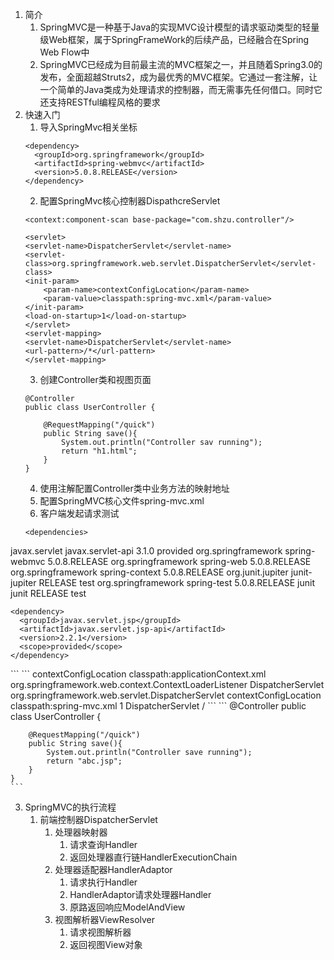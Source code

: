 1. 简介
    1. SpringMVC是一种基于Java的实现MVC设计模型的请求驱动类型的轻量级Web框架，属于SpringFrameWork的后续产品，已经融合在Spring Web Flow中
    2. SpringMVC已经成为目前最主流的MVC框架之一，并且随着Spring3.0的发布，全面超越Struts2，成为最优秀的MVC框架。它通过一套注解，让一个简单的Java类成为处理请求的控制器，而无需事先任何借口。同时它还支持RESTful编程风格的要求
2. 快速入门
    1. 导入SpringMvc相关坐标
    ```
    <dependency>
      <groupId>org.springframework</groupId>
      <artifactId>spring-webmvc</artifactId>
      <version>5.0.8.RELEASE</version>
    </dependency>
    ```
    2. 配置SpringMvc核心控制器DispathcreServlet
    ```
    <context:component-scan base-package="com.shzu.controller"/>
    ```
    ```
    <servlet>
    <servlet-name>DispatcherServlet</servlet-name>
    <servlet-class>org.springframework.web.servlet.DispatcherServlet</servlet-class>
    <init-param>
        <param-name>contextConfigLocation</param-name>
        <param-value>classpath:spring-mvc.xml</param-value>
    </init-param>
    <load-on-startup>1</load-on-startup>
    </servlet>
    <servlet-mapping>
    <servlet-name>DispatcherServlet</servlet-name>
    <url-pattern>/*</url-pattern>
    </servlet-mapping>
    ```
    3. 创建Controller类和视图页面
    ```
    @Controller
    public class UserController {

        @RequestMapping("/quick")
        public String save(){
            System.out.println("Controller sav running");
            return "h1.html";
        }
    }
    ```
    4. 使用注解配置Controller类中业务方法的映射地址
    5. 配置SpringMVC核心文件spring-mvc.xml
    6. 客户端发起请求测试
    ```
    <dependencies>
  <dependency>
    <groupId>javax.servlet</groupId>
    <artifactId>javax.servlet-api</artifactId>
    <version>3.1.0</version>
    <scope>provided</scope>
  </dependency>
    <dependency>
      <groupId>org.springframework</groupId>
      <artifactId>spring-webmvc</artifactId>
      <version>5.0.8.RELEASE</version>
    </dependency>
    <dependency>
      <groupId>org.springframework</groupId>
      <artifactId>spring-web</artifactId>
      <version>5.0.8.RELEASE</version>
    </dependency>
    <dependency>
      <groupId>org.springframework</groupId>
      <artifactId>spring-context</artifactId>
      <version>5.0.8.RELEASE</version>
    </dependency>
    <dependency>
      <groupId>org.junit.jupiter</groupId>
      <artifactId>junit-jupiter</artifactId>
      <version>RELEASE</version>
      <scope>test</scope>
    </dependency>
    <dependency>
      <groupId>org.springframework</groupId>
      <artifactId>spring-test</artifactId>
      <version>5.0.8.RELEASE</version>
    </dependency>
    <dependency>
      <groupId>junit</groupId>
      <artifactId>junit</artifactId>
      <version>RELEASE</version>
      <scope>test</scope>
    </dependency>

    <dependency>
      <groupId>javax.servlet.jsp</groupId>
      <artifactId>javax.servlet.jsp-api</artifactId>
      <version>2.2.1</version>
      <scope>provided</scope>
    </dependency>
  </dependencies>
    ```
    ```
    <context-param>
        <param-name>contextConfigLocation</param-name>
        <param-value>classpath:applicationContext.xml</param-value>
    </context-param>
    <listener>
        <listener-class>org.springframework.web.context.ContextLoaderListener</listener-class>
    </listener>
    <servlet>
        <servlet-name>DispatcherServlet</servlet-name>
        <servlet-class>org.springframework.web.servlet.DispatcherServlet</servlet-class>
        <init-param>
        <param-name>contextConfigLocation</param-name>
        <param-value>classpath:spring-mvc.xml</param-value>
        </init-param>
        <load-on-startup>1</load-on-startup>
    </servlet>
    <servlet-mapping>
        <servlet-name>DispatcherServlet</servlet-name>
        <url-pattern>/</url-pattern>
    </servlet-mapping>
    ```
    ```
    @Controller
    public class UserController {

        @RequestMapping("/quick")
        public String save(){
            System.out.println("Controller save running");
            return "abc.jsp";
        }
    }
    ```
3. SpringMVC的执行流程
    1. 前端控制器DispatcherServlet
        1. 处理器映射器
            1. 请求查询Handler
            2. 返回处理器直行链HandlerExecutionChain
        2. 处理器适配器HandlerAdaptor
            1. 请求执行Handler
            2. HandlerAdaptor请求处理器Handler
            3. 原路返回响应ModelAndView
        3. 视图解析器ViewResolver
            1. 请求视图解析器
            2. 返回视图View对象